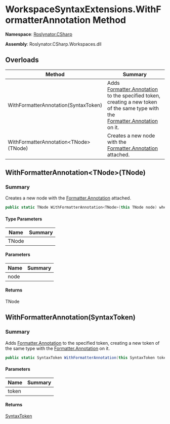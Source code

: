 # WorkspaceSyntaxExtensions\.WithFormatterAnnotation Method

**Namespace**: [Roslynator.CSharp](../../README.md)

**Assembly**: Roslynator\.CSharp\.Workspaces\.dll

## Overloads

| Method | Summary |
| ------ | ------- |
| WithFormatterAnnotation\(SyntaxToken\) | Adds [Formatter.Annotation](https://docs.microsoft.com/en-us/dotnet/api/microsoft.codeanalysis.formatting.formatter.annotation) to the specified token, creating a new token of the same type with the [Formatter.Annotation](https://docs.microsoft.com/en-us/dotnet/api/microsoft.codeanalysis.formatting.formatter.annotation) on it\. |
| WithFormatterAnnotation\<TNode>\(TNode\) | Creates a new node with the [Formatter.Annotation](https://docs.microsoft.com/en-us/dotnet/api/microsoft.codeanalysis.formatting.formatter.annotation) attached\. |

## WithFormatterAnnotation\<TNode>\(TNode\)<a name="Roslynator_CSharp_WorkspaceSyntaxExtensions_WithFormatterAnnotation__1___0_"></a>

### Summary

Creates a new node with the [Formatter.Annotation](https://docs.microsoft.com/en-us/dotnet/api/microsoft.codeanalysis.formatting.formatter.annotation) attached\.

```csharp
public static TNode WithFormatterAnnotation<TNode>(this TNode node) where TNode : Microsoft.CodeAnalysis.SyntaxNode
```

#### Type Parameters

| Name | Summary |
| ---- | ------- |
| TNode | |

#### Parameters

| Name | Summary |
| ---- | ------- |
| node | |

#### Returns

TNode

## WithFormatterAnnotation\(SyntaxToken\)<a name="Roslynator_CSharp_WorkspaceSyntaxExtensions_WithFormatterAnnotation__1___0_"></a>

### Summary

Adds [Formatter.Annotation](https://docs.microsoft.com/en-us/dotnet/api/microsoft.codeanalysis.formatting.formatter.annotation) to the specified token, creating a new token of the same type with the [Formatter.Annotation](https://docs.microsoft.com/en-us/dotnet/api/microsoft.codeanalysis.formatting.formatter.annotation) on it\.

```csharp
public static SyntaxToken WithFormatterAnnotation(this SyntaxToken token)
```

#### Parameters

| Name | Summary |
| ---- | ------- |
| token | |

#### Returns

[SyntaxToken](https://docs.microsoft.com/en-us/dotnet/api/microsoft.codeanalysis.syntaxtoken)

